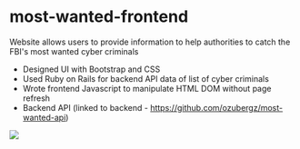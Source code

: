 # most-wanted-frontend

Website allows users to provide information to help authorities to catch the FBI's most wanted cyber criminals

- Designed UI with Bootstrap and CSS
- Used Ruby on Rails for backend API data of list of cyber criminals 
- Wrote frontend Javascript to manipulate HTML DOM without page refresh 
- Backend API (linked to backend - https://github.com/ozubergz/most-wanted-api)

<img src="./most-wanted.gif"/>

